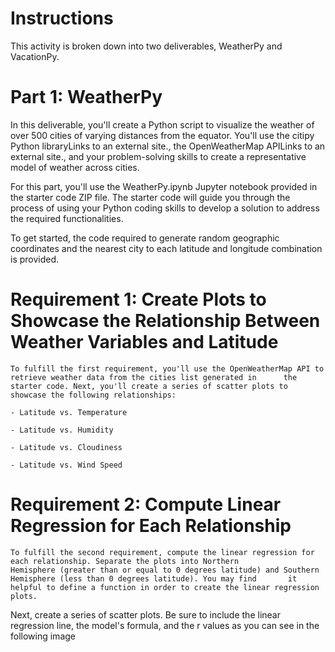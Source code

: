 # Instructions
This activity is broken down into two deliverables, WeatherPy and VacationPy.

# Part 1: WeatherPy
In this deliverable, you'll create a Python script to visualize the weather of over 500 cities of varying distances from the equator. You'll use the citipy Python libraryLinks to an external site., the OpenWeatherMap APILinks to an external site., and your problem-solving skills to create a representative model of weather across cities.

For this part, you'll use the WeatherPy.ipynb Jupyter notebook provided in the starter code ZIP file. The starter code will guide you through the process of using your Python coding skills to develop a solution to address the required functionalities.

To get started, the code required to generate random geographic coordinates and the nearest city to each latitude and longitude combination is provided.

#   Requirement 1: Create Plots to Showcase the Relationship Between Weather Variables and Latitude
    To fulfill the first requirement, you'll use the OpenWeatherMap API to retrieve weather data from the cities list generated in      the starter code. Next, you'll create a series of scatter plots to showcase the following relationships:

    - Latitude vs. Temperature

    - Latitude vs. Humidity

    - Latitude vs. Cloudiness

    - Latitude vs. Wind Speed

#   Requirement 2: Compute Linear Regression for Each Relationship
    To fulfill the second requirement, compute the linear regression for each relationship. Separate the plots into Northern            Hemisphere (greater than or equal to 0 degrees latitude) and Southern Hemisphere (less than 0 degrees latitude). You may find       it helpful to define a function in order to create the linear regression plots.

Next, create a series of scatter plots. Be sure to include the linear regression line, the model's formula, and the r values as you can see in the following image
